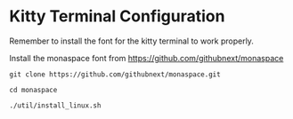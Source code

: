 # Kitty Terminal Configuration

Remember to install the font for the kitty terminal to work properly.

Install the monaspace font from <https://github.com/githubnext/monaspace>

```
git clone https://github.com/githubnext/monaspace.git

cd monaspace

./util/install_linux.sh
```
